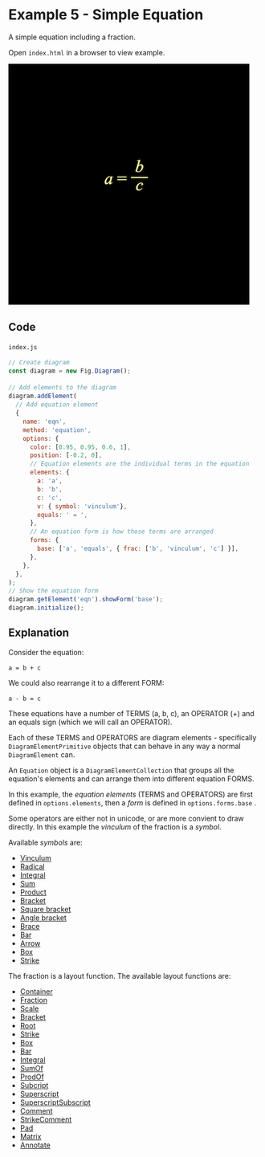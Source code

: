 # Example 5 - Simple Equation

A simple equation including a fraction.

Open `index.html` in a browser to view example.

![](example.png)

## Code
`index.js`
```js
// Create diagram
const diagram = new Fig.Diagram();

// Add elements to the diagram
diagram.addElement(
  // Add equation element
  {
    name: 'eqn',
    method: 'equation',
    options: {
      color: [0.95, 0.95, 0.6, 1],
      position: [-0.2, 0],
      // Equation elements are the individual terms in the equation
      elements: {
        a: 'a',
        b: 'b',
        c: 'c',
        v: { symbol: 'vinculum'},
        equals: ' = ',
      },
      // An equation form is how those terms are arranged
      forms: {
        base: ['a', 'equals', { frac: ['b', 'vinculum', 'c'] }],
      },
    },
  },
);
// Show the equation form
diagram.getElement('eqn').showForm('base');
diagram.initialize();
```

## Explanation

Consider the equation:

```
a = b + c
```

We could also rearrange it to a different FORM:

```
a - b = c
```

These equations have a number of TERMS (a, b, c), an OPERATOR (+) and an equals sign (which we will call an OPERATOR).

Each of these TERMS and OPERATORS are diagram elements - specifically `DiagramElementPrimitive` objects that can behave in any way a normal `DiagramElement` can.

An `Equation` object is a `DiagramElementCollection` that groups all the equation's elements and can arrange them into different equation FORMS.

In this example, the *equation elements* (TERMS and OPERATORS) are first defined in `options.elements`, then a *form* is defined in `options.forms.base` .

Some operators are either not in unicode, or are more convient to draw directly. In this example the *vinculum* of the fraction is a *symbol*.

Available *symbols* are:

* [Vinculum](../../docs/README.md#EQN_VinculumSymbol)
* [Radical](../../docs/README.md#EQN_RadicalSymbol)
* [Integral](../../docs/README.md#EQN_IntegralSymbol)
* [Sum](../../docs/README.md#EQN_SumSymbol)
* [Product](../../docs/README.md#EQN_ProdSymbol)
* [Bracket](../../docs/README.md#EQN_BracketSymbol)
* [Square bracket](../../docs/README.md#EQN_SquareBracketSymbol)
* [Angle bracket](../../docs/README.md#EQN_AngleBracketSymbol)
* [Brace](../../docs/README.md#EQN_BraceSymbol)
* [Bar](../../docs/README.md#EQN_BarSymbol)
* [Arrow](../../docs/README.md#EQN_ArrowSymbol)
* [Box](../../docs/README.md#EQN_BoxSymbol)
* [Strike](../../docs/README.md#EQN_StrikeSymbol)

The fraction is a layout function. The available layout functions are:

* [Container](../../docs/README.md#EQN_Container)
* [Fraction](../../docs/README.md#EQN_Fraction)
* [Scale](../../docs/README.md#EQN_Scale)
* [Bracket](../../docs/README.md#EQN_Bracket)
* [Root](../../docs/README.md#EQN_Root)
* [Strike](../../docs/README.md#EQN_Strike)
* [Box](../../docs/README.md#EQN_Box)
* [Bar](../../docs/README.md#EQN_Bar)
* [Integral](../../docs/README.md#EQN_Integral)
* [SumOf](../../docs/README.md#EQN_SumOf)
* [ProdOf](../../docs/README.md#EQN_ProdOf)
* [Subcript](../../docs/README.md#EQN_Subcript)
* [Superscript](../../docs/README.md#EQN_Superscript)
* [SuperscriptSubscript](../../docs/README.md#EQN_SuperscriptSubscript)
* [Comment](../../docs/README.md#EQN_Comment)
* [StrikeComment](../../docs/README.md#EQN_StrikeComment)
* [Pad](../../docs/README.md#EQN_Pad)
* [Matrix](../../docs/README.md#EQN_Matrix)
* [Annotate](../../docs/README.md#EQN_Annotate)

